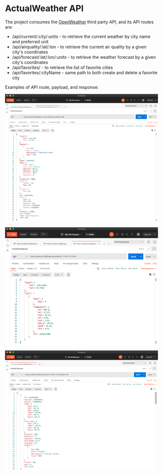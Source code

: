# ActualWeather API

The project consumes the [OpenWeather](https://openweathermap.org/api) third party API, and its API routes are:
* /api/current/:city/:units - to retrieve the current weather by city name and preferred unit
* /api/airquality/:lat/:lon - to retrieve the current air quality by a given city's coordinates
* /api/forecast/:lat/:lon/:units - to retrieve the weather forecast by a given city's coordinates
* /api/favorites/ - to retrieve the list of favorite cities
* /api/favorites/:cityName - same path to both create and delete a favorite city


Examples of API route, payload, and response:


![Alt ](/screenshots/getCurrentWeather.png?raw=true "Current Weather API payload")


![Alt ](/screenshots/getAirQuality.png?raw=true "Air Quality API payload")


![Alt ](/screenshots/getForecast.png?raw=true "Weather Forecast API payload")